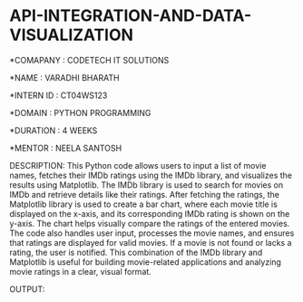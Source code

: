# API-INTEGRATION-AND-DATA-VISUALIZATION

*COMAPANY : CODETECH IT SOLUTIONS

*NAME : VARADHI BHARATH

*INTERN ID : CT04WS123

*DOMAIN : PYTHON PROGRAMMING

*DURATION : 4 WEEKS

*MENTOR : NEELA SANTOSH

DESCRIPTION:
This Python code allows users to input a list of movie names, fetches their IMDb ratings using the IMDb library, and visualizes the results using Matplotlib. The IMDb library is used to search for movies on IMDb and retrieve details like their ratings. After fetching the ratings, the Matplotlib library is used to create a bar chart, where each movie title is displayed on the x-axis, and its corresponding IMDb rating is shown on the y-axis. The chart helps visually compare the ratings of the entered movies. The code also handles user input, processes the movie names, and ensures that ratings are displayed for valid movies. If a movie is not found or lacks a rating, the user is notified. This combination of the IMDb library and Matplotlib is useful for building movie-related applications and analyzing movie ratings in a clear, visual format.

OUTPUT:
